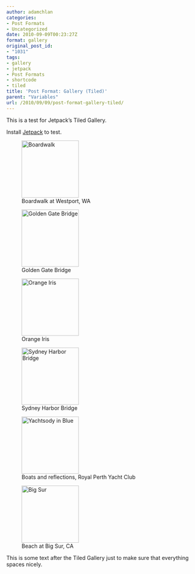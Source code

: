 ```yaml
---
author: adamchlan
categories:
- Post Formats
- Uncategorized
date: 2010-09-09T00:23:27Z
format: gallery
original_post_id:
- "1031"
tags:
- gallery
- jetpack
- Post Formats
- shortcode
- tiled
title: 'Post Format: Gallery (Tiled)'
parent: "Variables"
url: /2010/09/09/post-format-gallery-tiled/
---
```


This is a test for Jetpack&#8217;s Tiled Gallery.

Install <a title="Jetpack for WordPress" href="http://wordpress.org/plugins/jetpack/" target="_blank">Jetpack</a> to test.

<div id='gallery-1' class='gallery galleryid-1031 gallery-columns-4 gallery-size-thumbnail'>
  <figure class='gallery-item'> 
  
  <div class='gallery-icon landscape'>
    <a href='http://forhugo.dev/2010/09/10/post-format-gallery/dcp_2082/'><img width="150" height="150" src="http://forhugo.dev/wp-content/uploads/2011/07/dcp_2082-150x150.jpg" class="attachment-thumbnail size-thumbnail" alt="Boardwalk" aria-describedby="gallery-1-757" srcset="http://forhugo.dev/wp-content/uploads/2011/07/dcp_2082-150x150.jpg 150w, http://forhugo.dev/wp-content/uploads/2011/07/dcp_2082-100x100.jpg 100w" sizes="100vw" /></a>
  </div><figcaption class='wp-caption-text gallery-caption' id='gallery-1-757'> Boardwalk at Westport, WA </figcaption></figure><figure class='gallery-item'> 
  
  <div class='gallery-icon landscape'>
    <a href='http://forhugo.dev/2010/09/10/post-format-gallery/100_5540/'><img width="150" height="150" src="http://forhugo.dev/wp-content/uploads/2011/07/100_5540-150x150.jpg" class="attachment-thumbnail size-thumbnail" alt="Golden Gate Bridge" aria-describedby="gallery-1-755" srcset="http://forhugo.dev/wp-content/uploads/2011/07/100_5540-150x150.jpg 150w, http://forhugo.dev/wp-content/uploads/2011/07/100_5540-100x100.jpg 100w" sizes="100vw" /></a>
  </div><figcaption class='wp-caption-text gallery-caption' id='gallery-1-755'> Golden Gate Bridge </figcaption></figure><figure class='gallery-item'> 
  
  <div class='gallery-icon landscape'>
    <a href='http://forhugo.dev/2010/09/10/post-format-gallery/dsc02085/'><img width="150" height="150" src="http://forhugo.dev/wp-content/uploads/2011/07/dsc02085-150x150.jpg" class="attachment-thumbnail size-thumbnail" alt="Orange Iris" aria-describedby="gallery-1-763" srcset="http://forhugo.dev/wp-content/uploads/2011/07/dsc02085-150x150.jpg 150w, http://forhugo.dev/wp-content/uploads/2011/07/dsc02085-100x100.jpg 100w" sizes="100vw" /></a>
  </div><figcaption class='wp-caption-text gallery-caption' id='gallery-1-763'> Orange Iris </figcaption></figure><figure class='gallery-item'> 
  
  <div class='gallery-icon landscape'>
    <a href='http://forhugo.dev/2010/09/10/post-format-gallery/dsc09114/'><img width="150" height="150" src="http://forhugo.dev/wp-content/uploads/2011/07/dsc09114-150x150.jpg" class="attachment-thumbnail size-thumbnail" alt="Sydney Harbor Bridge" aria-describedby="gallery-1-760" srcset="http://forhugo.dev/wp-content/uploads/2011/07/dsc09114-150x150.jpg 150w, http://forhugo.dev/wp-content/uploads/2011/07/dsc09114-100x100.jpg 100w" sizes="100vw" /></a>
  </div><figcaption class='wp-caption-text gallery-caption' id='gallery-1-760'> Sydney Harbor Bridge </figcaption></figure><figure class='gallery-item'> 
  
  <div class='gallery-icon landscape'>
    <a href='http://forhugo.dev/2010/09/10/post-format-gallery/dsc03149/'><img width="150" height="150" src="http://forhugo.dev/wp-content/uploads/2011/07/dsc03149-150x150.jpg" class="attachment-thumbnail size-thumbnail" alt="Yachtsody in Blue" aria-describedby="gallery-1-758" srcset="http://forhugo.dev/wp-content/uploads/2011/07/dsc03149-150x150.jpg 150w, http://forhugo.dev/wp-content/uploads/2011/07/dsc03149-100x100.jpg 100w" sizes="100vw" /></a>
  </div><figcaption class='wp-caption-text gallery-caption' id='gallery-1-758'> Boats and reflections, Royal Perth Yacht Club </figcaption></figure><figure class='gallery-item'> 
  
  <div class='gallery-icon landscape'>
    <a href='http://forhugo.dev/2010/09/10/post-format-gallery/michelle_049/'><img width="150" height="150" src="http://forhugo.dev/wp-content/uploads/2011/07/michelle_049-150x150.jpg" class="attachment-thumbnail size-thumbnail" alt="Big Sur" aria-describedby="gallery-1-766" srcset="http://forhugo.dev/wp-content/uploads/2011/07/michelle_049-150x150.jpg 150w, http://forhugo.dev/wp-content/uploads/2011/07/michelle_049-100x100.jpg 100w" sizes="100vw" /></a>
  </div><figcaption class='wp-caption-text gallery-caption' id='gallery-1-766'> Beach at Big Sur, CA </figcaption></figure>
</div>

This is some text after the Tiled Gallery just to make sure that everything spaces nicely.